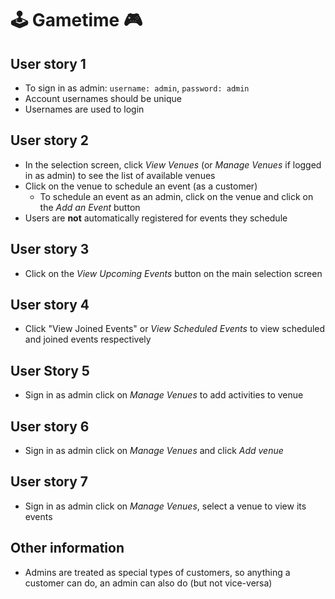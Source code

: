 # 🕹 Gametime 🎮

## User story 1
- To sign in as admin: `username: admin`, `password: admin`
- Account usernames should be unique
- Usernames are used to login

## User story 2
- In the selection screen, click *View Venues* (or *Manage Venues* if logged in as admin) to see 
the list of available venues
- Click on the venue to schedule an event (as a customer)
    - To schedule an event as an admin, click on the venue and click on the *Add an Event* button
- Users are __not__ automatically registered for events they schedule

## User story 3
- Click on the *View Upcoming Events* button on the main selection screen

## User story 4
- Click "View Joined Events" or *View Scheduled Events* to view scheduled and joined events 
respectively

## User Story 5
- Sign in as admin click on *Manage Venues* to add activities to venue

## User story 6
- Sign in as admin click on *Manage Venues* and click *Add venue*

## User story 7
- Sign in as admin click on *Manage Venues*, select a venue to view its events

## Other information
- Admins are treated as special types of customers, so anything a customer can do, an admin can 
also do (but not vice-versa)
